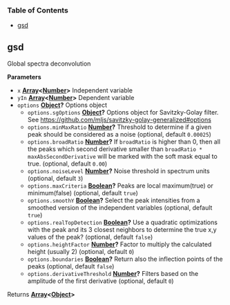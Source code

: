 <!-- Generated by documentation.js. Update this documentation by updating the source code. -->

### Table of Contents

-   [gsd](#gsd)

## gsd

Global spectra deconvolution

**Parameters**

-   `x` **[Array](https://developer.mozilla.org/en-US/docs/Web/JavaScript/Reference/Global_Objects/Array)&lt;[Number](https://developer.mozilla.org/en-US/docs/Web/JavaScript/Reference/Global_Objects/Number)>** Independent variable
-   `yIn` **[Array](https://developer.mozilla.org/en-US/docs/Web/JavaScript/Reference/Global_Objects/Array)&lt;[Number](https://developer.mozilla.org/en-US/docs/Web/JavaScript/Reference/Global_Objects/Number)>** Dependent variable
-   `options` **[Object](https://developer.mozilla.org/en-US/docs/Web/JavaScript/Reference/Global_Objects/Object)?** Options object
    -   `options.sgOptions` **[Object](https://developer.mozilla.org/en-US/docs/Web/JavaScript/Reference/Global_Objects/Object)?** Options object for Savitzky-Golay filter. See <https://github.com/mljs/savitzky-golay-generalized#options>
    -   `options.minMaxRatio` **[Number](https://developer.mozilla.org/en-US/docs/Web/JavaScript/Reference/Global_Objects/Number)?** Threshold to determine if a given peak should be considered as a noise (optional, default `0.00025`)
    -   `options.broadRatio` **[Number](https://developer.mozilla.org/en-US/docs/Web/JavaScript/Reference/Global_Objects/Number)?** If `broadRatio` is higher than 0, then all the peaks which second derivative
        smaller than `broadRatio * maxAbsSecondDerivative` will be marked with the soft mask equal to true. (optional, default `0.00`)
    -   `options.noiseLevel` **[Number](https://developer.mozilla.org/en-US/docs/Web/JavaScript/Reference/Global_Objects/Number)?** Noise threshold in spectrum units (optional, default `3`)
    -   `options.maxCriteria` **[Boolean](https://developer.mozilla.org/en-US/docs/Web/JavaScript/Reference/Global_Objects/Boolean)?** Peaks are local maximum(true) or minimum(false) (optional, default `true`)
    -   `options.smoothY` **[Boolean](https://developer.mozilla.org/en-US/docs/Web/JavaScript/Reference/Global_Objects/Boolean)?** Select the peak intensities from a smoothed version of the independent variables (optional, default `true`)
    -   `options.realTopDetection` **[Boolean](https://developer.mozilla.org/en-US/docs/Web/JavaScript/Reference/Global_Objects/Boolean)?** Use a quadratic optimizations with the peak and its 3 closest neighbors
        to determine the true x,y values of the peak? (optional, default `false`)
    -   `options.heightFactor` **[Number](https://developer.mozilla.org/en-US/docs/Web/JavaScript/Reference/Global_Objects/Number)?** Factor to multiply the calculated height (usually 2) (optional, default `0`)
    -   `options.boundaries` **[Boolean](https://developer.mozilla.org/en-US/docs/Web/JavaScript/Reference/Global_Objects/Boolean)?** Return also the inflection points of the peaks (optional, default `false`)
    -   `options.derivativeThreshold` **[Number](https://developer.mozilla.org/en-US/docs/Web/JavaScript/Reference/Global_Objects/Number)?** Filters based on the amplitude of the first derivative (optional, default `0`)

Returns **[Array](https://developer.mozilla.org/en-US/docs/Web/JavaScript/Reference/Global_Objects/Array)&lt;[Object](https://developer.mozilla.org/en-US/docs/Web/JavaScript/Reference/Global_Objects/Object)>** 
